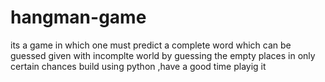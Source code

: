 # hangman-game
its a game in which one must predict a complete word which can be guessed given with incomplte world 
by guessing the empty places in only certain chances build using python ,have a good time playig it 
